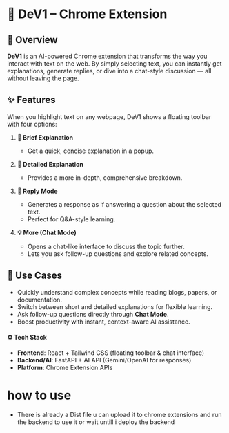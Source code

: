 # 🚀 DeV1 – Chrome Extension  

## 📌 Overview  
**DeV1** is an AI-powered Chrome extension that transforms the way you interact with text on the web. By simply selecting text, you can instantly get explanations, generate replies, or dive into a chat-style discussion — all without leaving the page.  

## ✨ Features  
When you highlight text on any webpage, DeV1 shows a floating toolbar with four options:  

1. **🔎 Brief Explanation**  
   - Get a quick, concise explanation in a popup.  

2. **📖 Detailed Explanation**  
   - Provides a more in-depth, comprehensive breakdown.  

3. **💬 Reply Mode**  
   - Generates a response as if answering a question about the selected text.  
   - Perfect for Q&A-style learning.  

4. **💡 More (Chat Mode)**  
   - Opens a chat-like interface to discuss the topic further.  
   - Lets you ask follow-up questions and explore related concepts.  

## 🎯 Use Cases  
- Quickly understand complex concepts while reading blogs, papers, or documentation.  
- Switch between short and detailed explanations for flexible learning.  
- Ask follow-up questions directly through **Chat Mode**.  
- Boost productivity with instant, context-aware AI assistance.  
#### ⚙️ Tech Stack  
- **Frontend**: React + Tailwind CSS (floating toolbar & chat interface)  
- **Backend/AI**: FastAPI + AI API (Gemini/OpenAI for responses)  
- **Platform**: Chrome Extension APIs  
# how to use
- There is already a Dist file u can upload it to chrome extensions and run the backend to use it or wait untill i deploy the backend
